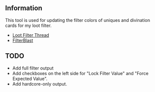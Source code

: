 ## Information

This tool is used for updating the filter colors of uniques and divination cards for my loot filter.

* [Loot Filter Thread](https://www.pathofexile.com/forum/view-thread/1490867)
* [FilterBlast](http://filterblast.oversoul.xyz/ffhighwind/)

## TODO

* Add full filter output
* Add checkboxes on the left side for "Lock Filter Value" and "Force Expected Value".
* Add hardcore-only output.